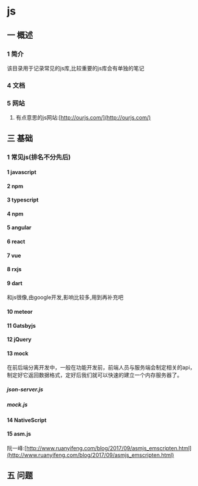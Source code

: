 # js
## 一 概述
### 1 简介
该目录用于记录常见的js库,比较重要的js库会有单独的笔记
### 4 文档
### 5 网站
1. 有点意思的js网站:[http://ourjs.com/](http://ourjs.com/)
## 三 基础
### 1 常见js(排名不分先后)
#### 1 javascript
#### 2 npm
#### 3 typescript
#### 4 npm
#### 5 angular
#### 6 react
#### 7 vue
#### 8 rxjs
#### 9 dart
和js很像,由google开发,影响比较多,用到再补充吧
#### 10 meteor
#### 11 Gatsbyjs
#### 12 jQuery
#### 13 mock
在前后端分离开发中，一般在功能开发前，前端人员与服务端会制定相关的api，制定好它返回数据格式，定好后我们就可以快速的建立一个内存服务器了。
##### json-server.js
##### mock.js
#### 14 NativeScript
#### 15 asm.js
阮一峰:[http://www.ruanyifeng.com/blog/2017/09/asmjs_emscripten.html](http://www.ruanyifeng.com/blog/2017/09/asmjs_emscripten.html)
## 五 问题
